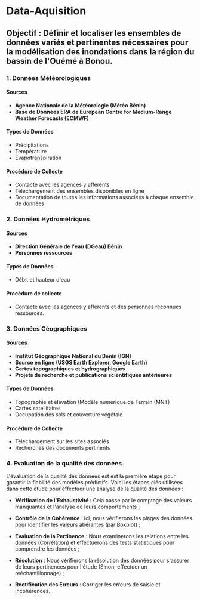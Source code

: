 # Data-Aquisition

## Objectif : Définir et localiser les ensembles de données variés et pertinentes nécessaires pour la modélisation des inondations dans la région du bassin de l'Ouémé à Bonou.

### 1. Données Météorologiques

#### Sources
- **Agence Nationale de la Météorologie (Météo Bénin)**
- **Base de Données ERA de European Centre for Medium-Range Weather Forecasts (ECMWF)**

#### Types de Données
- Précipitations
- Température
- Évapotranspiration

#### Procédure de Collecte
- Contacte avec les agences y afférents
- Téléchargement des ensembles disponibles en ligne
- Documentation de toutes les informations associées à chaque ensemble de données

### 2. Données Hydrométriques

#### Sources
- **Direction Générale de l'eau (DGeau) Bénin**
- **Personnes ressources**

#### Types de Données
- Débit et hauteur d'eau

#### Procédure de collecte
- Contacte avec les agences y afférents et des personnes reconnues ressources.

### 3. Données Géographiques 

#### Sources
- **Institut Géographique National du Bénin (IGN)**
- **Source en ligne (USGS Earth Explorer, Google Earth)**
- **Cartes topographiques et hydrographiques**
- **Projets de recherche et publications scientifiques antérieures**

#### Types de Données
- Topographie et élévation (Modèle numérique de Terrain (MNT)
- Cartes satellitaires
- Occupation des sols et couverture végétale

#### Procédure de Collecte
- Téléchargement sur les sites associés
- Recherches des documents pertinents

### 4. Evaluation de la qualité des données
L'évaluation de la qualité des données est est la première étape pour garantir la fiabilité des modèles prédictifs.
Voici les étapes clés utilisées dans cette étude pour effectuer une analyse de la qualité des données :

- **Vérification de l'Exhaustivité** : Cela passe par le comptage des valeurs manquantes et l'analyse de leurs comportements ;

- **Contrôle de la Cohérence** : Ici, nous vérifierons les plages des données pour identifier les valeurs abérantes (par Boxplot) ;

- **Évaluation de la Pertinence** : Nous examinerons les relations entre les données (Corrélation) et effectuerons des tests statistiques pour comprendre les données ;

- **Résolution** : Nous vérifierons la résolution des données pour s'assurer de leurs pertinences pour l'étude (Sinon, effectuer un rééchantillonnage) ;
  
- **Rectification des Erreurs** : Corriger les erreurs de saisie et incohérences.
